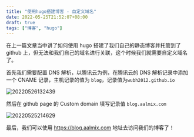 ```yaml
---
title: "使用hugo搭建博客 - 自定义域名"
date: 2022-05-25T21:52:07+08:00
draft: true
tags: ["博客", "hugo"]
---
```


在上一篇文章当中讲了如何使用 hugo 搭建了我们自己的静态博客并托管到了 github 上，但无法和我们自己的域名进行关联，这个时候我们就需要自定义域名了。

首先我们需要配置 DNS 解析，以腾讯云为例，在腾讯云的 DNS 解析记录中添加一个 CNAME 记录，主机记录的值为 `blog`，记录值为`wubh2012.github.io`

![20220526132439](https://static.aalmix.com/20220526132439.png)

然后在 github page 的 Custom domain 填写记录值 `blog.aalmix.com`

![20220525214629](https://static.aalmix.com/20220525214629.png)

最后，我们可以使用 https://blog.aalmix.com 地址去访问我们的博客了！

